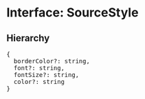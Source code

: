 # Interface: SourceStyle

## Hierarchy

<Hierarchy
  :extend="{name: 'UINodeStyle', link: './ui-node-style'}"
/>

<pre>
{
  borderColor?: string,
  font?: string,
  fontSize?: string,
  color?: string
}
</pre>
